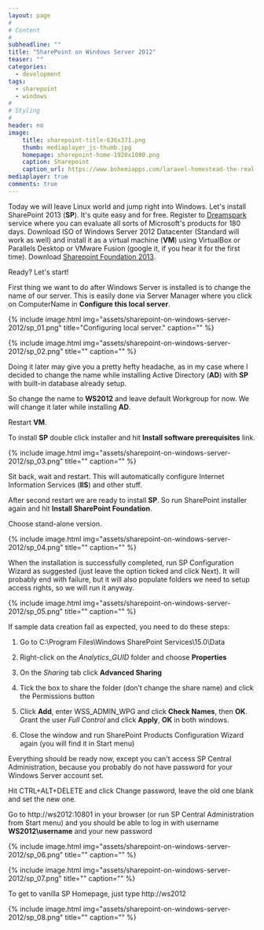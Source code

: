 ```yaml
---
layout: page
#
# Content
#
subheadline: ""
title: "SharePoint on Windows Server 2012"
teaser: ""
categories:
  - development
tags:
  - sharepoint
  - windows
#
# Styling
#
header: no
image:
    title: sharepoint-title-636x371.png
    thumb: mediaplayer_js-thumb.jpg
    homepage: sharepoint-home-1920x1080.png
    caption: Sharepoint
    caption_url: https://www.bohemiapps.com/laravel-homestead-the-real-installation-guide/
mediaplayer: true
comments: true
---
```


Today we will leave Linux world and jump right into Windows. Let's install SharePoint 2013 (**SP**). It's quite easy and for free. Register to [Dreamspark](https://www.dreamspark.com) service where you can evaluate all sorts of Microsoft's products for 180 days. Download ISO of Windows Server 2012 Datacenter (Standard will work as well) and install it as a virtual machine (**VM**) using VirtualBox or Parallels Desktop or VMware Fusion (google it, if you hear it for the first time). Download [Sharepoint Foundation 2013](https://www.microsoft.com/en-us/download/details.aspx?id=35488).

Ready? Let's start!

First thing we want to do after Windows Server is installed is to change the name of our server.
This is easily done via Server Manager where you click on ComputerName in **Configure this local server**.

{% include image.html img="assets/sharepoint-on-windows-server-2012/sp_01.png" title="Configuring local server." caption="" %}

{% include image.html img="assets/sharepoint-on-windows-server-2012/sp_02.png" title="" caption="" %}

Doing it later may give you a pretty hefty headache, as in my case where I decided to change the name while installing Active Directory (**AD**) with **SP** with built-in database already setup.

So change the name to **WS2012** and leave default Workgroup for now. We will change it later while installing **AD**.

Restart **VM**.

To install **SP** double click installer and hit **Install software prerequisites** link.

{% include image.html img="assets/sharepoint-on-windows-server-2012/sp_03.png" title="" caption="" %}

Sit back, wait and restart. This will automatically configure Internet Information Services (**IIS**) and other stuff.

After second restart we are ready to install **SP**. So run SharePoint installer again and hit **Install SharePoint Foundation**.

Choose stand-alone version.

{% include image.html img="assets/sharepoint-on-windows-server-2012/sp_04.png" title="" caption="" %}

When the installation is successfully completed, run SP Configuration Wizard as suggested (just leave the option ticked and click Next). It will probably end with failure, but it will also populate folders we need to setup access rights, so we will run it anyway.

{% include image.html img="assets/sharepoint-on-windows-server-2012/sp_05.png" title="" caption="" %}


If sample data creation fail as expected, you need to do these steps:

1. Go to C:\Program Files\Windows SharePoint Services\15.0\Data

2. Right-click on the *Analytics_GUID* folder and choose **Properties**

3. On the *Sharing* tab click **Advanced Sharing**

4. Tick the box to share the folder (don’t change the share name) and click the Permissions button

5. Click **Add**, enter WSS\_ADMIN\_WPG and click **Check Names**, then **OK**.  Grant the user *Full Control* and click **Apply**, **OK** in both windows.

6. Close the window and run SharePoint Products Configuration Wizard again (you will find it in Start menu)

Everything should be ready now, except you can't access SP Central Administration, because you probably do not have password for your Windows Server account set.

Hit CTRL+ALT+DELETE and click Change password, leave the old one blank and set the new one.

Go to http://ws2012:10801 in your browser (or run SP Central Administration from Start menu) and you should be able to log in with username **WS2012\username** and your new password

{% include image.html img="assets/sharepoint-on-windows-server-2012/sp_06.png" title="" caption="" %}

{% include image.html img="assets/sharepoint-on-windows-server-2012/sp_07.png" title="" caption="" %}

To get to vanilla SP Homepage, just type http://ws2012

{% include image.html img="assets/sharepoint-on-windows-server-2012/sp_08.png" title="" caption="" %}
